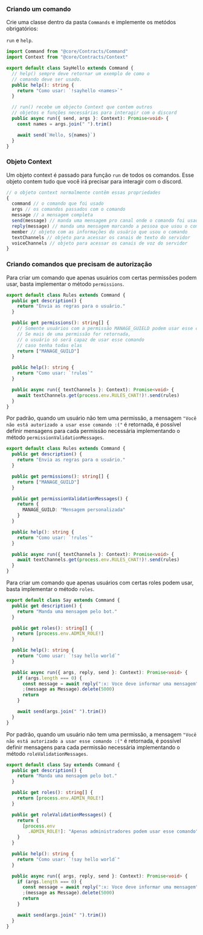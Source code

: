 ### Criando um comando

Crie uma classe dentro da pasta `Commands` e implemente os metódos obrigatórios:

`run` e `help`.

```ts
import Command from "@core/Contracts/Command"
import Context from "@core/Contracts/Context"

export default class SayHello extends Command {
  // help() sempre deve retornar um exemplo de como o
  // comando deve ser usado.
  public help(): string {
    return "Como usar: `!sayhello <names>`"
  }

  // run() recebe um objecto Context que contem outros
  // objetos e funções necessárias para interagir com o discord
  public async run({ send, args }: Context): Promise<void> {
    const names = args.join(" ").trim()

    await send(`Hello, ${names}`)
  }
}
```

### Objeto Context

Um objeto context é passado para função `run` de todos os comandos. Esse objeto contem tudo que você irá precisar para interagir com o discord.

```ts
// o objeto context normalmente contêm essas propriedades
{
  command // o comando que foi usado
  args // os comandos passados com o comando
  message // a mensagem completa
  send(message) // manda uma mensagem pro canal onde o comando foi usado
  reply(message) // manda uma mensagem marcando a pessoa que usou o comando
  member // objeto com as informações do usuário que usou o comando
  textChannels // objeto para acessar os canais de texto do servidor
  voiceChannels // objeto para acessar os canais de voz do servidor
}
```

### Criando comandos que precisam de autorização

Para criar um comando que apenas usuários com certas permissões podem usar, basta implementar o método `permissions`.

```ts
export default class Rules extends Command {
  public get description() {
    return "Envia as regras para o usuário."
  }

  public get permissions(): string[] {
    // Somente usuários com a permissão MANAGE_GUIELD podem usar esse comando
    // Se mais de uma permissão for retornada,
    // o usuário só será capaz de usar esse comando
    // caso tenha todas elas
    return ["MANAGE_GUILD"]
  }

  public help(): string {
    return "Como usar: `!rules`"
  }

  public async run({ textChannels }: Context): Promise<void> {
    await textChannels.get(process.env.RULES_CHAT!)!.send(rules)
  }
}
```

Por padrão, quando um usuário não tem uma permissão, a mensagem `"Você não está autorizado a usar esse comando :("` é retornada, é possível definir mensagens para cada permissão necessária implementando o método `permissionValidationMessages`.

```ts
export default class Rules extends Command {
  public get description() {
    return "Envia as regras para o usuário."
  }

  public get permissions(): string[] {
    return ["MANAGE_GUILD"]
  }

  public get permissionValidationMessages() {
    return {
      MANAGE_GUILD: "Mensagem personalizada"
    }
  }

  public help(): string {
    return "Como usar: `!rules`"
  }

  public async run({ textChannels }: Context): Promise<void> {
    await textChannels.get(process.env.RULES_CHAT!)!.send(rules)
  }
}
```

Para criar um comando que apenas usuários com certas roles podem usar, basta implementar o método `roles`.

```ts
export default class Say extends Command {
  public get description() {
    return "Manda uma mensagem pelo bot."
  }

  public get roles(): string[] {
    return [process.env.ADMIN_ROLE!]
  }

  public help(): string {
    return "Como usar: `!say hello world`"
  }

  public async run({ args, reply, send }: Context): Promise<void> {
    if (args.length === 0) {
      const message = await reply(":x: Voce deve informar uma mensagem")
      ;(message as Message).delete(5000)
      return
    }

    await send(args.join(" ").trim())
  }
}
```

Por padrão, quando um usuário não tem uma permissão, a mensagem `"Você não está autorizado a usar esse comando :("` é retornada, é possível definir mensagens para cada permissão necessária implementando o método `roleValidationMessages`.

```ts
export default class Say extends Command {
  public get description() {
    return "Manda uma mensagem pelo bot."
  }

  public get roles(): string[] {
    return [process.env.ADMIN_ROLE!]
  }

  public get roleValidationMessages() {
    return {
      [process.env
        .ADMIN_ROLE!]: "Apenas administradores podem usar esse comando"
    }
  }

  public help(): string {
    return "Como usar: `!say hello world`"
  }

  public async run({ args, reply, send }: Context): Promise<void> {
    if (args.length === 0) {
      const message = await reply(":x: Voce deve informar uma mensagem")
      ;(message as Message).delete(5000)
      return
    }

    await send(args.join(" ").trim())
  }
}
```
